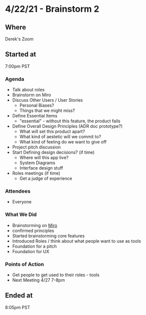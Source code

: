 # 4/22/21 - Brainstorm 2

## Where
Derek's Zoom

## Started at
7:00pm PST

### Agenda
- Talk about roles
- Brainstorm on Miro
 - Discuss Other Users / User Stories
   - Personal Biases?
   - Things that we might miss?
 - Define Essential Items
   - "essential" - without this feature, the product fails
 - Define Overall Design Principles (ADR doc prototype?)
   - What will set this product apart?
   - What kind of aestetic will we commit to?
   - What kind of feeling do we want to give off
 - Project pitch discussion
 - Start Defining design decisions? (if time)
   - Where will this app live?
   - System Diagrams
   - Interface design stuff
 - Roles meetings (if time)
   - Get a judge of experience

### Attendees
- Everyone

### What We Did
- Brainstorming on [Miro](../../specs/Brainstorm/4_22%20Brainstorm%202.jpg)
- confirmed principles
- Started brainstorming core features
- Introduced Roles / think about what people want to use as tools
- Foundation for a pitch 
- Foundation for UX

### Points of Action
- Get people to get used to their roles - tools
- Next Meeting 4/27 7-8pm

## Ended at
8:05pm PST